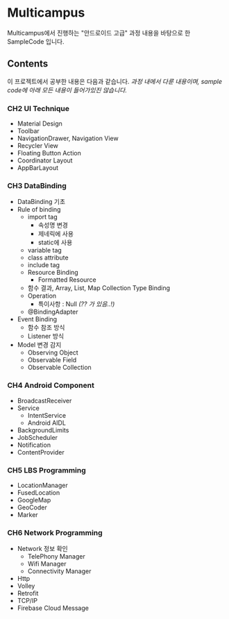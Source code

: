 # Multicampus 
Multicampus에서 진행하는 "안드로이드 고급" 과정 내용을 바탕으로 한 SampleCode 입니다. 

## Contents
이 프로젝트에서 공부한 내용은 다음과 같습니다.
_과정 내에서 다룬 내용이며, sample code에 아래 모든 내용이 들어가있진 않습니다._

### CH2 UI Technique
* Material Design
* Toolbar
* NavigationDrawer, Navigation View
* Recycler View
* Floating Button Action
* Coordinator Layout
* AppBarLayout

### CH3 DataBinding
* DataBinding 기초
* Rule of binding
  * import tag
      * 속성명 변경
      * 제네릭에 사용
      * static에 사용
  * variable tag
  * class attribute 
  * include tag
  * Resource Binding
    * Formatted Resource
  * 함수 결과, Array, List, Map Collection Type Binding
  * Operation
    * 특이사항 : Null _(?? 가 있음..!)_
  * @BindingAdapter
* Event Binding
  * 함수 참조 방식 
  * Listener 방식
* Model 변경 감지
  * Observing Object 
  * Observable Field
  * Observable Collection
  
### CH4 Android Component
* BroadcastReceiver 
* Service
  * IntentService
  * Android AIDL
* BackgroundLimits
* JobScheduler
* Notification
* ContentProvider

### CH5 LBS Programming
 * LocationManager
 * FusedLocation
 * GoogleMap
 * GeoCoder
 * Marker
 
### CH6 Network Programming

 * Network 정보 확인
   * TelePhony Manager
   * Wifi Manager
   * Connectivity Manager
 * Http
 * Volley
 * Retrofit
 * TCP/IP
 * Firebase Cloud Message
